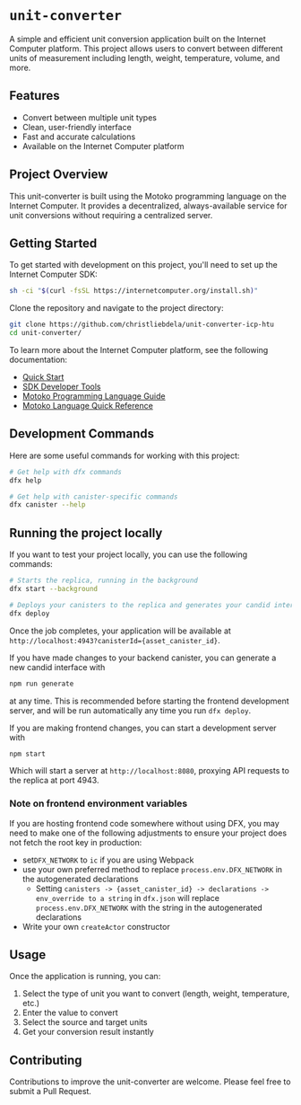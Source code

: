 # `unit-converter`

A simple and efficient unit conversion application built on the Internet Computer platform. This project allows users to convert between different units of measurement including length, weight, temperature, volume, and more.

## Features

- Convert between multiple unit types
- Clean, user-friendly interface
- Fast and accurate calculations
- Available on the Internet Computer platform

## Project Overview

This unit-converter is built using the Motoko programming language on the Internet Computer. It provides a decentralized, always-available service for unit conversions without requiring a centralized server.

## Getting Started

To get started with development on this project, you'll need to set up the Internet Computer SDK:

```bash
sh -ci "$(curl -fsSL https://internetcomputer.org/install.sh)"
```

Clone the repository and navigate to the project directory:

```bash
git clone https://github.com/christliebdela/unit-converter-icp-htu
cd unit-converter/
```

To learn more about the Internet Computer platform, see the following documentation:

- [Quick Start](https://internetcomputer.org/docs/current/developer-docs/setup/deploy-locally)
- [SDK Developer Tools](https://internetcomputer.org/docs/current/developer-docs/setup/install)
- [Motoko Programming Language Guide](https://internetcomputer.org/docs/current/motoko/main/motoko)
- [Motoko Language Quick Reference](https://internetcomputer.org/docs/current/motoko/main/language-manual)

## Development Commands

Here are some useful commands for working with this project:

```bash
# Get help with dfx commands
dfx help

# Get help with canister-specific commands
dfx canister --help
```

## Running the project locally

If you want to test your project locally, you can use the following commands:

```bash
# Starts the replica, running in the background
dfx start --background

# Deploys your canisters to the replica and generates your candid interface
dfx deploy
```

Once the job completes, your application will be available at `http://localhost:4943?canisterId={asset_canister_id}`.

If you have made changes to your backend canister, you can generate a new candid interface with

```bash
npm run generate
```

at any time. This is recommended before starting the frontend development server, and will be run automatically any time you run `dfx deploy`.

If you are making frontend changes, you can start a development server with

```bash
npm start
```

Which will start a server at `http://localhost:8080`, proxying API requests to the replica at port 4943.

### Note on frontend environment variables

If you are hosting frontend code somewhere without using DFX, you may need to make one of the following adjustments to ensure your project does not fetch the root key in production:

- set`DFX_NETWORK` to `ic` if you are using Webpack
- use your own preferred method to replace `process.env.DFX_NETWORK` in the autogenerated declarations
  - Setting `canisters -> {asset_canister_id} -> declarations -> env_override to a string` in `dfx.json` will replace `process.env.DFX_NETWORK` with the string in the autogenerated declarations
- Write your own `createActor` constructor

## Usage

Once the application is running, you can:

1. Select the type of unit you want to convert (length, weight, temperature, etc.)
2. Enter the value to convert
3. Select the source and target units
4. Get your conversion result instantly

## Contributing

Contributions to improve the unit-converter are welcome. Please feel free to submit a Pull Request.
